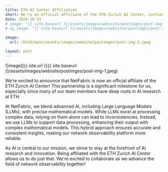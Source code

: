 ```yaml
---
title: ETH AI Center Affiliation
short: We're an official affiliate of the ETH Zurich AI Center, continuing our journey in building a network intelligence engine powered by AI/ML.
date: 2024-10-23
# image: "{{ site.baseurl }}/assets/images/webisite/postimges/post-img-2.jpeg"
# og_image: "{{ site.baseurl }}/assets/images/webisite/postimges/post-img-2.jpeg"

image:
  url: /blob/main/assets/images/website/postimges/post-img-2.jpeg

layout: post
---
```


![image]({{ site.url }}{{ site.baseurl }}/assets/images/webisite/postimges/post-img-1.jpeg)

We’re excited to announce that NetFabric is now an official affiliate of the ETH Zurich AI Center! This partnership is a significant milestone for us, especially since many of our team members have deep roots in AI research at ETH.

At NetFabric, we blend advanced AI, including Large Language Models (LLMs), with precise mathematical models. While LLMs excel at processing complex data, relying on them alone can lead to inconsistencies. Instead, we use LLMs to support data processing, enhancing their output with complex mathematical models. This hybrid approach ensures accurate and consistent insights, making our network observability platform more reliable.

As AI is central to our mission, we strive to stay at the forefront of AI research and innovation. Being affiliated with the ETH Zurich AI Center allows us to do just that. We're excited to collaborate as we advance the field of network observability together!
